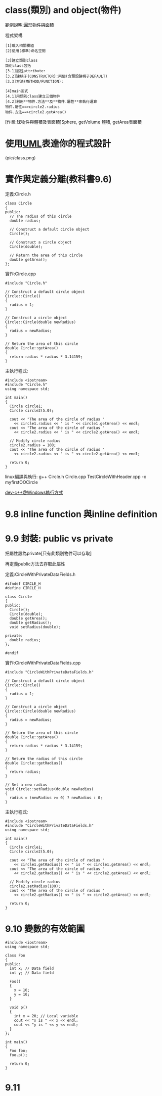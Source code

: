 # class(類別) and object(物件)

[範例說明:圓形物件與面積](https://github.com/MyDearGreatTeacher/CPP/blob/master/20180424/TestCircle.cpp)

程式架構
```
[1]載入相關模組
[2]使用(標準)命名空間

[3]建立類別class
類別class包括
[3.1]屬性attribute:
[3.2]建構子(CONSTRUCTOR):兩個(含預設建構子DEFAULT)
[3.3]方法(METHOD/FUNCTION):

[4]main函式
[4.1]用類別class建立三個物件
[4.2]利用**物件.方法**及**物件.屬性**來執行運算
物件.屬性==>circle2.radius
物件.方法==>circle2.getArea()
```

[作業:球物件與體積及表面積]Sphere, getVolume 體積, getArea表面積

# 使用[UML](https://en.wikipedia.org/wiki/Unified_Modeling_Language)表達你的程式設計

(pic/class.png)

# 實作與定義分離(教科書9.6)

定義:Circle.h
```
class Circle
{
public:
  // The radius of this circle
  double radius;

  // Construct a default circle object
  Circle();

  // Construct a circle object
  Circle(double);

  // Return the area of this circle
  double getArea();
};
```

實作:Circle.cpp
```
#include "Circle.h"

// Construct a default circle object
Circle::Circle()
{
  radius = 1;
}

// Construct a circle object
Circle::Circle(double newRadius)
{
  radius = newRadius;
}

// Return the area of this circle
double Circle::getArea()
{
  return radius * radius * 3.14159;
}
```

主執行程式:
```
#include <iostream>
#include "Circle.h"
using namespace std;

int main()
{
  Circle circle1;
  Circle circle2(5.0);

  cout << "The area of the circle of radius "
    << circle1.radius << " is " << circle1.getArea() << endl;
  cout << "The area of the circle of radius "
    << circle2.radius << " is " << circle2.getArea() << endl;

  // Modify circle radius
  circle2.radius = 100;
  cout << "The area of the circle of radius "
    << circle2.radius << " is " << circle2.getArea() << endl;

  return 0;
}
```

linux編譯與執行: g++ Circle.h Circle.cpp TestCircleWithHeader.cpp -o myfirstOOCircle

[dev-c++@Windows執行方式](pic/dev-c++編譯方式.png)

# 9.8 inline function 與inline definition

# 9.9 封裝: public vs private

把屬性設為private[只有此類別物件可以存取]

再定義public方法去存取此屬性

定義:CircleWithPrivateDataFields.h
```
#ifndef CIRCLE_H
#define CIRCLE_H

class Circle
{
public:
  Circle();
  Circle(double);
  double getArea();
  double getRadius();
  void setRadius(double); 

private:
  double radius;
};

#endif
```

實作:CircleWithPrivateDataFields.cpp
```
#include "CircleWithPrivateDataFields.h"

// Construct a default circle object
Circle::Circle()
{
  radius = 1;
}

// Construct a circle object
Circle::Circle(double newRadius)
{
  radius = newRadius;
}

// Return the area of this circle
double Circle::getArea()
{
  return radius * radius * 3.14159;
}

// Return the radius of this circle
double Circle::getRadius()
{
  return radius;
}

// Set a new radius
void Circle::setRadius(double newRadius)
{
  radius = (newRadius >= 0) ? newRadius : 0;
}
```
主執行程式:
```
#include <iostream>
#include "CircleWithPrivateDataFields.h"
using namespace std;

int main()
{
  Circle circle1;
  Circle circle2(5.0);

  cout << "The area of the circle of radius "
    << circle1.getRadius() << " is " << circle1.getArea() << endl;
  cout << "The area of the circle of radius "
    << circle2.getRadius() << " is " << circle2.getArea() << endl;

  // Modify circle radius
  circle2.setRadius(100);
  cout << "The area of the circle of radius "
    << circle2.getRadius() << " is " << circle2.getArea() << endl;

  return 0;
}
```
# 9.10 變數的有效範圍

```
#include <iostream>
using namespace std;

class Foo
{
public:
  int x; // Data field
  int y; // Data field

  Foo()
  {
    x = 10;
    y = 10;
  }

  void p()
  {
    int x = 20; // Local variable
    cout << "x is " << x << endl;
    cout << "y is " << y << endl;
  }
};

int main()
{
  Foo foo;
  foo.p();
  
  return 0;
}

```

# 9.11 

```

```
